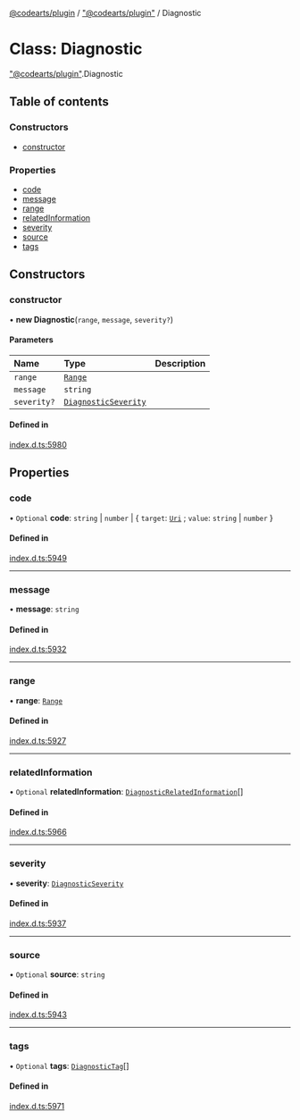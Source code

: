[@codearts/plugin](../README.md) / ["@codearts/plugin"](../modules/_codearts_plugin_.md) / Diagnostic

# Class: Diagnostic

["@codearts/plugin"](../modules/_codearts_plugin_.md).Diagnostic

## Table of contents

### Constructors

- [constructor](codearts_plugin_.Diagnostic.md#constructor)

### Properties

- [code](codearts_plugin_.Diagnostic.md#code)
- [message](codearts_plugin_.Diagnostic.md#message)
- [range](codearts_plugin_.Diagnostic.md#range)
- [relatedInformation](codearts_plugin_.Diagnostic.md#relatedinformation)
- [severity](codearts_plugin_.Diagnostic.md#severity)
- [source](codearts_plugin_.Diagnostic.md#source)
- [tags](codearts_plugin_.Diagnostic.md#tags)

## Constructors

### constructor

• **new Diagnostic**(`range`, `message`, `severity?`)

#### Parameters

| Name | Type | Description |
| :------ | :------ | :------ |
| `range` | [`Range`](codearts_plugin_.Range.md) |  |
| `message` | `string` |  |
| `severity?` | [`DiagnosticSeverity`](../enums/codearts_plugin_.DiagnosticSeverity.md) |  |

#### Defined in

[index.d.ts:5980](https://github.com/huaweicloud/cloudide-plugin-api/blob/03c74e5/index.d.ts#L5980)

## Properties

### code

• `Optional` **code**: `string` \| `number` \| { `target`: [`Uri`](codearts_plugin_.Uri.md) ; `value`: `string` \| `number`  }

#### Defined in

[index.d.ts:5949](https://github.com/huaweicloud/cloudide-plugin-api/blob/03c74e5/index.d.ts#L5949)

___

### message

• **message**: `string`

#### Defined in

[index.d.ts:5932](https://github.com/huaweicloud/cloudide-plugin-api/blob/03c74e5/index.d.ts#L5932)

___

### range

• **range**: [`Range`](codearts_plugin_.Range.md)

#### Defined in

[index.d.ts:5927](https://github.com/huaweicloud/cloudide-plugin-api/blob/03c74e5/index.d.ts#L5927)

___

### relatedInformation

• `Optional` **relatedInformation**: [`DiagnosticRelatedInformation`](codearts_plugin_.DiagnosticRelatedInformation.md)[]

#### Defined in

[index.d.ts:5966](https://github.com/huaweicloud/cloudide-plugin-api/blob/03c74e5/index.d.ts#L5966)

___

### severity

• **severity**: [`DiagnosticSeverity`](../enums/codearts_plugin_.DiagnosticSeverity.md)

#### Defined in

[index.d.ts:5937](https://github.com/huaweicloud/cloudide-plugin-api/blob/03c74e5/index.d.ts#L5937)

___

### source

• `Optional` **source**: `string`

#### Defined in

[index.d.ts:5943](https://github.com/huaweicloud/cloudide-plugin-api/blob/03c74e5/index.d.ts#L5943)

___

### tags

• `Optional` **tags**: [`DiagnosticTag`](../enums/codearts_plugin_.DiagnosticTag.md)[]

#### Defined in

[index.d.ts:5971](https://github.com/huaweicloud/cloudide-plugin-api/blob/03c74e5/index.d.ts#L5971)
